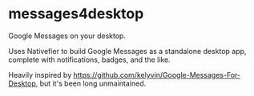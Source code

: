# messages4desktop
Google Messages on your desktop.

Uses Nativefier to build Google Messages as a standalone desktop app, complete with notifications, badges, and the like.

Heavily inspired by https://github.com/kelyvin/Google-Messages-For-Desktop, but it's been long unmaintained.
